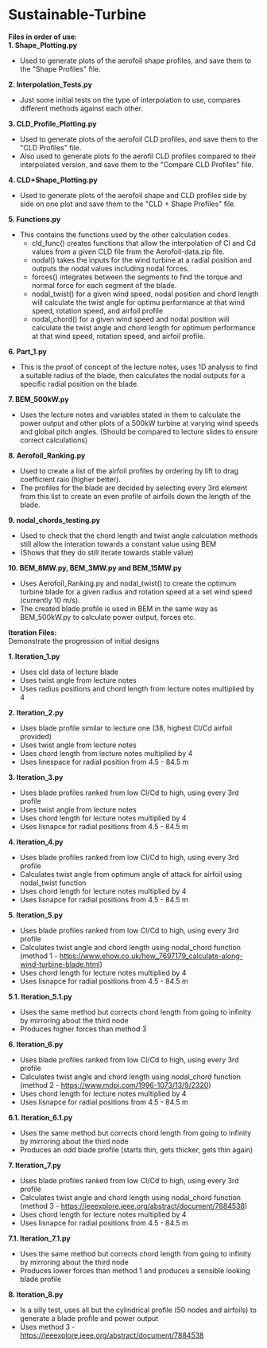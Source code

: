 # Sustainable-Turbine

**Files in order of use:**  
**1. Shape_Plotting.py**
  - Used to generate plots of the aerofoil shape profiles, and save them to the "Shape Profiles" file.

**2. Interpolation_Tests.py**
  - Just some initial tests on the type of interpolation to use, compares different methods against each other.

**3. CLD_Profile_Plotting.py**
  - Used to generate plots of the aerofoil CLD profiles, and save them to the "CLD Profiles" file.
  - Also used to generate plots fo the aerofil CLD profiles compared to their interpolated version, and save them to the "Compare CLD Profiles" file.

**4. CLD+Shape_Plotting.py**
  - Used to generate plots of the aerofoil shape and CLD profiles side by side on one plot and save them to the "CLD + Shape Profiles" file.

**5. Functions.py**
  - This contains the functions used by the other calculation codes.
    - cld_func() creates functions that allow the interpolation of Cl and Cd values from a given CLD file from the Aerofoil-data.zip file.
    - nodal() takes the inputs for the wind turbine at a radial position and outputs the nodal values including nodal forces.
    - forces() integrates between the segments to find the torque and normal force for each segment of the blade.
    - nodal_twist() for a given wind speed, nodal position and chord length will calculate the twist angle for optimu performance at that wind speed, rotation speed, and airfoil profile
    - nodal_chord() for a given wind speed and nodal position will calculate the twist angle and chord length for optimum performance at that wind speed, rotation speed, and airfoil profile.

**6. Part_1.py**
  - This is the proof of concept of the lecture notes, uses 1D analysis to find a suitable radius of the blade, then calculates the nodal outputs for a specific radial position on the blade.

**7. BEM_500kW.py**
  - Uses the lecture notes and variables stated in them to calculate the power output and other plots of a 500kW turbine at varying wind speeds and global pitch angles. (Should be compared to lecture slides to ensure correct calculations)

**8. Aerofoil_Ranking.py**
  - Used to create a list of the airfoil profiles by ordering by lift to drag coefficient raio (higher better).
  - The profiles for the blade are decided by selecting every 3rd element from this list to create an even profile of airfoils down the length of the blade.

**9. nodal_chords_testing.py**
  - Used to check that the chord length and twist angle calculation methods still allow the interation towards a constant value using BEM
  - (Shows that they do still iterate towards stable value)

**10. BEM_8MW.py, BEM_3MW.py and BEM_15MW.py**
  - Uses Aerofoil_Ranking.py and nodal_twist() to create the optimum turbine blade for a given radius and rotation speed at a set wind speed (currently 10 m/s).
  - The created blade profile is used in BEM in the same way as BEM_500kW.py to calculate power output, forces etc.

**Iteration Files:**  
Demonstrate the progression of initial designs  
  
**1. Iteration_1.py**
   - Uses cld data of lecture blade
   - Uses twist angle from lecture notes
   - Uses radius positions and chord length from lecture notes multiplied by 4

**2. Iteration_2.py**
  - Uses blade profile similar to lecture one (38, highest Cl/Cd airfoil provided)
  - Uses twist angle from lecture notes
  - Uses chord length from lecture notes multiplied by 4
  - Uses linespace for radial position from 4.5 - 84.5 m

**3. Iteration_3.py**
  - Uses blade profiles ranked from low Cl/Cd to high, using every 3rd profile
  - Uses twist angle from lecture notes
  - Uses chord length for lecture notes multiplied by 4
  - Uses lisnapce for radial positions from 4.5 - 84.5 m

**4. Iteration_4.py**
  - Uses blade profiles ranked from low Cl/Cd to high, using every 3rd profile
  - Calculates twist angle from optimum angle of attack for airfoil using nodal_twist function
  - Uses chord length for lecture notes multiplied by 4
  - Uses lisnapce for radial positions from 4.5 - 84.5 m

**5. Iteration_5.py**
  - Uses blade profiles ranked from low Cl/Cd to high, using every 3rd profile
  - Calculates twist angle and chord length using nodal_chord function (method 1 - https://www.ehow.co.uk/how_7697179_calculate-along-wind-turbine-blade.html)
  - Uses chord length for lecture notes multiplied by 4
  - Uses lisnapce for radial positions from 4.5 - 84.5 m  

**5.1. Iteration_5.1.py**
  - Uses the same method but corrects chord length from going to infinity by mirroring about the third node
  - Produces higher forces than method 3

**6. Iteration_6.py**
  - Uses blade profiles ranked from low Cl/Cd to high, using every 3rd profile
  - Calculates twist angle and chord length using nodal_chord function (method 2 - https://www.mdpi.com/1996-1073/13/9/2320)
  - Uses chord length for lecture notes multiplied by 4
  - Uses lisnapce for radial positions from 4.5 - 84.5 m  

**6.1. Iteration_6.1.py**
  - Uses the same method but corrects chord length from going to infinity by mirroring about the third node
  - Produces an odd blade profile (starts thin, gets thicker, gets thin again)

**7. Iteration_7.py**
  - Uses blade profiles ranked from low Cl/Cd to high, using every 3rd profile
  - Calculates twist angle and chord length using nodal_chord function (method 3 - https://ieeexplore.ieee.org/abstract/document/7884538)
  - Uses chord length for lecture notes multiplied by 4
  - Uses lisnapce for radial positions from 4.5 - 84.5 m  

**7.1. Iteration_7.1.py**
  - Uses the same method but corrects chord length from going to infinity by mirroring about the third node
  - Produces lower forces than method 1 and produces a sensible looking blade profile

**8. Iteration_8.py**
  - Is a silly test, uses all but the cylindrical profile (50 nodes and airfoils) to generate a blade profile and power output
  - Uses method 3 - https://ieeexplore.ieee.org/abstract/document/7884538
